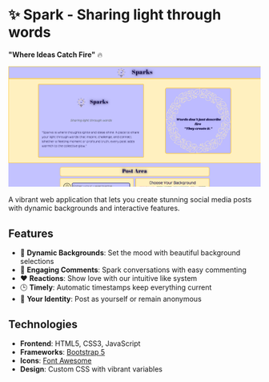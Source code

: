 # ✨ Spark - Sharing light through words

**"Where Ideas Catch Fire"** 🔥

![Spark App Screenshot](./assets/screenshot.png) <!-- Add your screenshot here -->

A vibrant web application that lets you create stunning social media posts with dynamic backgrounds and interactive features.

## Features

- 🎨 **Dynamic Backgrounds**: Set the mood with beautiful background selections
- 💬 **Engaging Comments**: Spark conversations with easy commenting
- ❤️ **Reactions**: Show love with our intuitive like system
- 🕒 **Timely**: Automatic timestamps keep everything current
- 👤 **Your Identity**: Post as yourself or remain anonymous

## Technologies

- **Frontend**: HTML5, CSS3, JavaScript
- **Frameworks**: [Bootstrap 5](https://getbootstrap.com/)
- **Icons**: [Font Awesome](https://fontawesome.com/)
- **Design**: Custom CSS with vibrant variables

